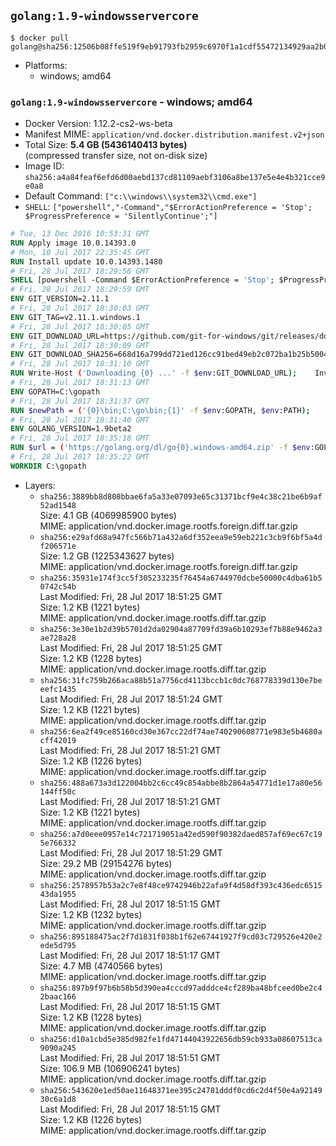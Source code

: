 ## `golang:1.9-windowsservercore`

```console
$ docker pull golang@sha256:12506b08ffe519f9eb91793fb2959c6970f1a1cdf55472134929aa2b04378ae4
```

-	Platforms:
	-	windows; amd64

### `golang:1.9-windowsservercore` - windows; amd64

-	Docker Version: 1.12.2-cs2-ws-beta
-	Manifest MIME: `application/vnd.docker.distribution.manifest.v2+json`
-	Total Size: **5.4 GB (5436140413 bytes)**  
	(compressed transfer size, not on-disk size)
-	Image ID: `sha256:a4a84feaf6efd6d00aebd137cd81109aebf3106a8be137e5e4e4b321cce9e0a8`
-	Default Command: `["c:\\windows\\system32\\cmd.exe"]`
-	`SHELL`: `["powershell","-Command","$ErrorActionPreference = 'Stop'; $ProgressPreference = 'SilentlyContinue';"]`

```dockerfile
# Tue, 13 Dec 2016 10:53:31 GMT
RUN Apply image 10.0.14393.0
# Mon, 10 Jul 2017 22:35:45 GMT
RUN Install update 10.0.14393.1480
# Fri, 28 Jul 2017 18:29:56 GMT
SHELL [powershell -Command $ErrorActionPreference = 'Stop'; $ProgressPreference = 'SilentlyContinue';]
# Fri, 28 Jul 2017 18:29:59 GMT
ENV GIT_VERSION=2.11.1
# Fri, 28 Jul 2017 18:30:03 GMT
ENV GIT_TAG=v2.11.1.windows.1
# Fri, 28 Jul 2017 18:30:05 GMT
ENV GIT_DOWNLOAD_URL=https://github.com/git-for-windows/git/releases/download/v2.11.1.windows.1/MinGit-2.11.1-64-bit.zip
# Fri, 28 Jul 2017 18:30:09 GMT
ENV GIT_DOWNLOAD_SHA256=668d16a799dd721ed126cc91bed49eb2c072ba1b25b50048280a4e2c5ed56e59
# Fri, 28 Jul 2017 18:31:10 GMT
RUN Write-Host ('Downloading {0} ...' -f $env:GIT_DOWNLOAD_URL); 	Invoke-WebRequest -Uri $env:GIT_DOWNLOAD_URL -OutFile 'git.zip'; 		Write-Host ('Verifying sha256 ({0}) ...' -f $env:GIT_DOWNLOAD_SHA256); 	if ((Get-FileHash git.zip -Algorithm sha256).Hash -ne $env:GIT_DOWNLOAD_SHA256) { 		Write-Host 'FAILED!'; 		exit 1; 	}; 		Write-Host 'Expanding ...'; 	Expand-Archive -Path git.zip -DestinationPath C:\git\.; 		Write-Host 'Removing ...'; 	Remove-Item git.zip -Force; 		Write-Host 'Updating PATH ...'; 	$env:PATH = 'C:\git\cmd;C:\git\mingw64\bin;C:\git\usr\bin;' + $env:PATH; 	[Environment]::SetEnvironmentVariable('PATH', $env:PATH, [EnvironmentVariableTarget]::Machine); 		Write-Host 'Verifying install ...'; 	Write-Host '  git --version'; git --version; 		Write-Host 'Complete.';
# Fri, 28 Jul 2017 18:31:13 GMT
ENV GOPATH=C:\gopath
# Fri, 28 Jul 2017 18:31:37 GMT
RUN $newPath = ('{0}\bin;C:\go\bin;{1}' -f $env:GOPATH, $env:PATH); 	Write-Host ('Updating PATH: {0}' -f $newPath); 	[Environment]::SetEnvironmentVariable('PATH', $newPath, [EnvironmentVariableTarget]::Machine);
# Fri, 28 Jul 2017 18:31:40 GMT
ENV GOLANG_VERSION=1.9beta2
# Fri, 28 Jul 2017 18:35:18 GMT
RUN $url = ('https://golang.org/dl/go{0}.windows-amd64.zip' -f $env:GOLANG_VERSION); 	Write-Host ('Downloading {0} ...' -f $url); 	Invoke-WebRequest -Uri $url -OutFile 'go.zip'; 		$sha256 = '692460aacdbfa2c36765955ede95b1c6c8b3b7afdbe8f9149947ac81e4378f2e'; 	Write-Host ('Verifying sha256 ({0}) ...' -f $sha256); 	if ((Get-FileHash go.zip -Algorithm sha256).Hash -ne $sha256) { 		Write-Host 'FAILED!'; 		exit 1; 	}; 		Write-Host 'Expanding ...'; 	Expand-Archive go.zip -DestinationPath C:\; 		Write-Host 'Verifying install ("go version") ...'; 	go version; 		Write-Host 'Removing ...'; 	Remove-Item go.zip -Force; 		Write-Host 'Complete.';
# Fri, 28 Jul 2017 18:35:22 GMT
WORKDIR C:\gopath
```

-	Layers:
	-	`sha256:3889bb8d808bbae6fa5a33e07093e65c31371bcf9e4c38c21be6b9af52ad1548`  
		Size: 4.1 GB (4069985900 bytes)  
		MIME: application/vnd.docker.image.rootfs.foreign.diff.tar.gzip
	-	`sha256:e29afd68a947fc566b71a432a6df352eea9e59eb221c3cb9f6bf5a4df206571e`  
		Size: 1.2 GB (1225343627 bytes)  
		MIME: application/vnd.docker.image.rootfs.foreign.diff.tar.gzip
	-	`sha256:35931e174f3cc5f305233235f76454a6744970dcbe50000c4dba61b50742c54b`  
		Last Modified: Fri, 28 Jul 2017 18:51:25 GMT  
		Size: 1.2 KB (1221 bytes)  
		MIME: application/vnd.docker.image.rootfs.diff.tar.gzip
	-	`sha256:3e30e1b2d39b5701d2da02904a87709fd39a6b10293ef7b88e9462a3ae728a28`  
		Last Modified: Fri, 28 Jul 2017 18:51:25 GMT  
		Size: 1.2 KB (1228 bytes)  
		MIME: application/vnd.docker.image.rootfs.diff.tar.gzip
	-	`sha256:31fc759b266aca88b51a7756cd4113bccb1c0dc768778339d130e7beeefc1435`  
		Last Modified: Fri, 28 Jul 2017 18:51:24 GMT  
		Size: 1.2 KB (1221 bytes)  
		MIME: application/vnd.docker.image.rootfs.diff.tar.gzip
	-	`sha256:6ea2f49ce85160cd30e367cc22df74ae740290608771e983e5b4680acff42019`  
		Last Modified: Fri, 28 Jul 2017 18:51:21 GMT  
		Size: 1.2 KB (1226 bytes)  
		MIME: application/vnd.docker.image.rootfs.diff.tar.gzip
	-	`sha256:488a673a3d122004bb2c6cc49c854abbe8b2864a54771d1e17a80e56144ff50c`  
		Last Modified: Fri, 28 Jul 2017 18:51:21 GMT  
		Size: 1.2 KB (1221 bytes)  
		MIME: application/vnd.docker.image.rootfs.diff.tar.gzip
	-	`sha256:a7d0eee0957e14c721719051a42ed590f90382daed857af69ec67c195e766332`  
		Last Modified: Fri, 28 Jul 2017 18:51:29 GMT  
		Size: 29.2 MB (29154276 bytes)  
		MIME: application/vnd.docker.image.rootfs.diff.tar.gzip
	-	`sha256:2578957b53a2c7e8f48ce9742946b22afa9f4d58df393c436edc651543da1955`  
		Last Modified: Fri, 28 Jul 2017 18:51:15 GMT  
		Size: 1.2 KB (1232 bytes)  
		MIME: application/vnd.docker.image.rootfs.diff.tar.gzip
	-	`sha256:895188475ac2f7d1831f038b1f62e67441927f9cd03c729526e420e2ede5d795`  
		Last Modified: Fri, 28 Jul 2017 18:51:17 GMT  
		Size: 4.7 MB (4740566 bytes)  
		MIME: application/vnd.docker.image.rootfs.diff.tar.gzip
	-	`sha256:897b9f97b6b58b5d390ea4cccd97adddce4cf289ba48bfceed0be2c42baac166`  
		Last Modified: Fri, 28 Jul 2017 18:51:15 GMT  
		Size: 1.2 KB (1228 bytes)  
		MIME: application/vnd.docker.image.rootfs.diff.tar.gzip
	-	`sha256:d10a1cbd5e385d982fe1fd47144043922656db59cb933a08607513ca9090a245`  
		Last Modified: Fri, 28 Jul 2017 18:51:51 GMT  
		Size: 106.9 MB (106906241 bytes)  
		MIME: application/vnd.docker.image.rootfs.diff.tar.gzip
	-	`sha256:543620e1ed50ae11648371ee395c24781dddf0cd6c2d4f50e4a9214930c6a1d8`  
		Last Modified: Fri, 28 Jul 2017 18:51:15 GMT  
		Size: 1.2 KB (1226 bytes)  
		MIME: application/vnd.docker.image.rootfs.diff.tar.gzip
